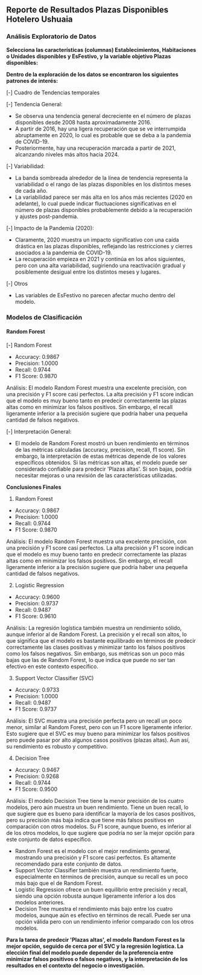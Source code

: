 ## Reporte de Resultados Plazas Disponibles Hotelero Ushuaia
### Análisis Exploratorio de Datos

**Selecciona las características (columnas) Establecimientos, Habitaciones o Unidades disponibles y EsFestivo, y la variable objetivo Plazas disponibles:**

**Dentro de la exploración de los datos se encontraron los siguientes patrones de interés:**

[-] Cuadro de Tendencias temporales

[-] Tendencia General:

- Se observa una tendencia general decreciente en el número de plazas disponibles desde 2008 hasta aproximadamente 2016.
- A partir de 2016, hay una ligera recuperación que se ve interrumpida abruptamente en 2020, lo cual es probable que se deba a la pandemia de COVID-19.
- Posteriormente, hay una recuperación marcada a partir de 2021, alcanzando niveles más altos hacia 2024.

[-] Variabilidad:

- La banda sombreada alrededor de la línea de tendencia representa la variabilidad o el rango de las plazas disponibles en los distintos meses de cada año.
- La variabilidad parece ser más alta en los años más recientes (2020 en adelante), lo cual puede indicar fluctuaciones significativas en el número de plazas disponibles probablemente debido a la recuperación y ajustes post-pandemia.

[-] Impacto de la Pandemia (2020):

- Claramente, 2020 muestra un impacto significativo con una caída drástica en las plazas disponibles, reflejando las restricciones y cierres asociados a la pandemia de COVID-19.
- La recuperación empieza en 2021 y continúa en los años siguientes, pero con una alta variabilidad, sugiriendo una reactivación gradual y posiblemente desigual entre los distintos meses y lugares.

[-] Otros

- Las variables de EsFestivo no parecen afectar mucho dentro del modelo.


### Modelos de Clasificación

#### Random Forest 

[-] Random Forest

- Accuracy: 0.9867
- Precision: 1.0000
- Recall: 0.9744
- F1 Score: 0.9870

Análisis: El modelo Random Forest muestra una excelente precisión, con una precisión y F1 score casi perfectos. La alta precisión y F1 score indican que el modelo es muy bueno tanto en predecir correctamente las plazas altas como en minimizar los falsos positivos. Sin embargo, el recall ligeramente inferior a la precisión sugiere que podría haber una pequeña cantidad de falsos negativos.


[-] Interpretación General:

- El modelo de Random Forest mostró un buen rendimiento en términos de las métricas calculadas (accuracy, precision, recall, f1 score). Sin embargo, la interpretación de estas métricas depende de los valores específicos obtenidos.
Si las métricas son altas, el modelo puede ser considerado confiable para predecir 'Plazas altas'. Si son bajas, podría necesitar mejoras o una revisión de las características utilizadas.


**Conclusiones Finales**

1. Random Forest

- Accuracy: 0.9867
- Precision: 1.0000
- Recall: 0.9744
- F1 Score: 0.9870

Análisis: El modelo Random Forest muestra una excelente precisión, con una precisión y F1 score casi perfectos. La alta precisión y F1 score indican que el modelo es muy bueno tanto en predecir correctamente las plazas altas como en minimizar los falsos positivos. Sin embargo, el recall ligeramente inferior a la precisión sugiere que podría haber una pequeña cantidad de falsos negativos.


2. Logistic Regression

- Accuracy: 0.9600
- Precision: 0.9737
- Recall: 0.9487
- F1 Score: 0.9610

Análisis: La regresión logística también muestra un rendimiento sólido, aunque inferior al de Random Forest. La precisión y el recall son altos, lo que significa que el modelo es bastante equilibrado en términos de predecir correctamente las clases positivas y minimizar tanto los falsos positivos como los falsos negativos. Sin embargo, sus métricas son un poco más bajas que las de Random Forest, lo que indica que puede no ser tan efectivo en este contexto específico.

3. Support Vector Classifier (SVC)

- Accuracy: 0.9733
- Precision: 1.0000
- Recall: 0.9487
- F1 Score: 0.9737

Análisis: El SVC muestra una precisión perfecta pero un recall un poco menor, similar al Random Forest, pero con un F1 score ligeramente inferior. Esto sugiere que el SVC es muy bueno para minimizar los falsos positivos pero puede pasar por alto algunos casos positivos (plazas altas). Aun así, su rendimiento es robusto y competitivo.

4. Decision Tree

- Accuracy: 0.9467
- Precision: 0.9268
- Recall: 0.9744
- F1 Score: 0.9500

Análisis: El modelo Decision Tree tiene la menor precisión de los cuatro modelos, pero aún muestra un buen rendimiento. Tiene un buen recall, lo que sugiere que es bueno para identificar la mayoría de los casos positivos, pero su precisión más baja indica que tiene más falsos positivos en comparación con otros modelos. Su F1 score, aunque bueno, es inferior al de los otros modelos, lo que sugiere que podría no ser la mejor opción para este conjunto de datos específico.



- Random Forest es el modelo con el mejor rendimiento general, mostrando una precisión y F1 score casi perfectos. Es altamente recomendado para este conjunto de datos.
- Support Vector Classifier también muestra un rendimiento fuerte, especialmente en términos de precisión, aunque su recall es un poco más bajo que el de Random Forest.
- Logistic Regression ofrece un buen equilibrio entre precisión y recall, siendo una opción robusta aunque ligeramente inferior a los dos modelos anteriores.
- Decision Tree muestra el rendimiento más bajo entre los cuatro modelos, aunque aún es efectivo en términos de recall. Puede ser una opción válida pero con un rendimiento inferior comparado con los otros modelos.

**Para la tarea de predecir 'Plazas altas', el modelo Random Forest es la mejor opción, seguido de cerca por el SVC y la regresión logística. La elección final del modelo puede depender de la preferencia entre minimizar falsos positivos o falsos negativos, y la interpretación de los resultados en el contexto del negocio o investigación.**




